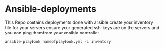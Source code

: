 # Ansible-deployments
This Repo contains deployments done with ansible
create your inventory file for your servers ensure your generated ssh-keys are on the servers and you can ping themfrom your ansible controller 
```
ansible-playbook nameofplaybook.yml -i inventory
```
